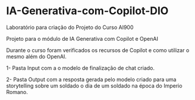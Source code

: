 # IA-Generativa-com-Copilot-DIO
Laboratório para criação do Projeto do Curso AI900

Projeto para o módulo de IA Generativa com Copilot e OpenAI

Durante o curso foram verificados os recursos de Copilot e como utilizar o mesmo além do OpenAI.

1- Pasta Input com a o modelo de finalização de chat criado.

2- Pasta Output com a resposta gerada pelo modelo criado para uma storytelling sobre um soldado o dia de um soldado na época do Imperio Romano.


